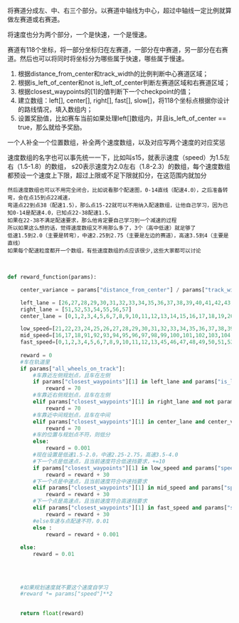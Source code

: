 
将赛道分成左、中、右三个部分。以赛道中轴线为中心，超过中轴线一定比例就算做左赛道或右赛道。

将速度也分为两个部分，一个是快速，一个是慢速。

赛道有118个坐标，将一部分坐标归在左赛道，一部分在中赛道，另一部分在右赛道。然后也可以将同时将坐标分为哪些属于快速，哪些属于慢速。

1. 根据distance_from_center和track_width的比例判断中心赛道区域；
2. 根据is_left_of_center和not is_left_of_center判断左赛道区域和右赛道区域；
3. 根据closest_waypoints的[1]的值判断下一个checkpoint的值；
4. 建立数组：left[], center[], right[], fast[], slow[]，将118个坐标点根据你设计的路线情况，填入数组内；
5. 设置奖励值，比如赛车当前如果处理left[]数组内，并且is_left_of_center == true，那么就给予奖励。

  一个人补全一个位置数组，补全两个速度数组，以及对应写两个速度的对应奖惩 

  速度数组的名字也可以事先统一一下，比如叫s15，就表示速度（speed）为1.5左右（1.5-1.8）的数组，
  s20表示速度为2.0左右（1.8-2.3）的数组，每个速度数组都预设一个速度上下限，超过上限或不足下限就扣分，在这范围内就加分

    然后速度数组也可以不用完全闭合，比如说看那个配速图，0-14直线（配速4.0），之后准备转弯，会在点15到点22减速，
    弯道点22到点38（配速1.5），那么点15-22就可以不用纳入配速数组，让他自己学习，因为已知0-14是配速4.0，已知点22-38配速1.5，
    如果在22-38不满足配速要求，那么他肯定要自己学习到一个减速的过程
    所以如果这么想的话，觉得速度数组又不用那么多了，3个（高中低速）就足够了
    低速1.5到2.0（主要是转弯），中速2.25到2.75（主要是左边的赛道），高速3.5到4（主要是直线）
    如果每个配速粒度都开一个数组，有些速度数组的点应该很少,这些大家都可以讨论






​    
```python
def reward_function(params):

    center_variance = params["distance_from_center"] / params["track_width"]

    left_lane = [26,27,28,29,30,31,32,33,34,35,36,37,38,39,40,41,42,43,44,45,66,67,68,69,70,71,72,73,78,79,80,81,82,83,84,85,86,104,105,106,107,108,109]
    right_lane = [51,52,53,54,55,56,57]
    center_lane = [0,1,2,3,4,5,6,7,8,9,10,11,12,13,14,15,16,17,18,19,20,21,22,23,24,25,48,49,50,58,59,60,61,62,63,64,65,74,75,76,77,87,88,89,90,91,92,93,94,95,96,97,98,99,100,101,102,103,110,111,112,113,114,115,116,117,118,119,120,121,122,123,124,125,126,127]

    low_speed=[21,22,23,24,25,26,27,28,29,30,31,32,33,34,35,36,37,38,39,40,41,75,76,77,78,79,80,81,82,83,84,85]
    mid_speed=[16,17,18,91,92,93,94,95,96,97,98,99,100,101,102,103,104,105,106,107,108,109,110]
    fast_speed=[0,1,2,3,4,5,6,7,8,9,10,11,12,13,45,46,47,48,49,50,51,52,53,54,55,56,57,58,59,60,61,62,63,64,65,66,67]
    
    reward = 0
    #车在轨道里
    if params["all_wheels_on_track"]:
        #车靠近左侧规划点，且车在左侧
        if params["closest_waypoints"][1] in left_lane and params["is_left_of_center"]:
            reward = 70
        #车靠近右侧规划点，且车在左侧
        elif params["closest_waypoints"][1] in right_lane and not params["is_left_of_center"]:
            reward = 70
        #车靠近中间规划点，且车在中间
        elif params["closest_waypoints"][1] in center_lane and center_variance < 0.3:
            reward = 70
        #车的位置与规划点不符，则低分
        else:
            reward = 0.001
        #现在设置是低速1.5-2.0，中速2.25-2.75，高速3.5-4.0
        #下一个点是低速点，且当前速度符合低速挡要求，+=10
		if params["closest_waypoints"][1] in low_speed and params["speed"]>=1.0 and params["speed"]<=1.5:
			reward = reward + 30
        #下一个点是中速点，且当前速度符合中速挡要求
        elif params["closest_waypoints"][1] in mid_speed and params["speed"]>=1.75 and params["speed"]<=2.25:
        	reward = reward + 30
        #下一个点是高速点，且当前速度符合高速挡要求
        elif params["closest_waypoints"][1] in fast_speed and params["speed"]>=2.5 and params["speed"]<=3.0:
        	reward = reward + 30
        #else车速与点配速不符，0.01
        else :
        	reward = reward + 0.001
        
    else:
        reward = 0.01
        
    
    
    
    #如果规划速度就不要这个速度自学习
    #reward *= params["speed"]**2
    

    return float(reward)
```

